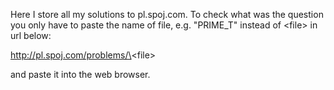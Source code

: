 Here I store all my solutions to pl.spoj.com.
To check what was the question you only have to paste the name of file, e.g. "PRIME_T" instead of \<file\> in url below:

http://pl.spoj.com/problems/\<file\>

and paste it into the web browser.
